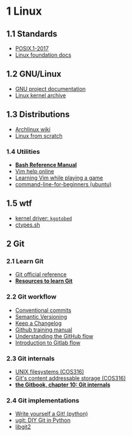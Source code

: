 1 Linux
======

1.1 Standards
---------
- [POSIX.1-2017](https://pubs.opengroup.org/onlinepubs/9699919799/)
- [Linux foundation docs](https://refspecs.linuxfoundation.org)

1.2 GNU/Linux
------
- [GNU project documentation](https://www.gnu.org/doc/doc.html)
- [Linux kernel archive](https://kernel.org)

1.3 Distributions
----
- [Archlinux wiki](https://wiki.archlinux.org/)
- [Linux from scratch](https://www.linuxfromscratch.org/lfs/)

### 1.4 Utilities

- **[Bash Reference Manual](https://www.gnu.org/software/bash/manual/bash.html)**
- [Vim help online](https://vimhelp.org/)
- [Learning Vim while playing a game](https://vim-adventures.com/)
- [command-line-for-beginners (ubuntu)](https://ubuntu.com/tutorials/command-line-for-beginners)

1.5 wtf
-----
- [kernel driver: `kgotobed`](https://github.com/nikital/kgotobed)
- [ctypes.sh](https://github.com/taviso/ctypes.sh)

## 2 Git

### 2.1 Learn Git

- [Git official reference](https://git-scm.com/docs)
- **[Resources to learn Git](http://try.github.io/)**

### 2.2 Git workflow

- [Conventional commits](https://www.conventionalcommits.org/en/v1.0.0/)
- [Semantic Versioning](https://semver.org/spec/v2.0.0.html)
- [Keep a Changelog](https://keepachangelog.com/en/1.0.0/)
- [Github training manual](https://githubtraining.github.io/training-manual/)
- [Understanding the GitHub flow](https://guides.github.com/introduction/flow/)
- [Introduction to Gitlab flow](https://docs.gitlab.com/ee/topics/gitlab_flow.html)

### 2.3 Git internals

- [UNIX filesystems (COS316)](https://www.cs.princeton.edu/courses/archive/fall19/cos316/lectures/06-file-systems-1-notes.pdf)
- [Git's content addressable storage (COS316)](https://www.cs.princeton.edu/courses/archive/fall19/cos316/lectures/07-file-systems-2.pdf)
- **[the Gitbook, chapter 10: Git internals](https://git-scm.com/book/en/v2/Git-Internals-Plumbing-and-Porcelain)**

### 2.4 Git implementations

- [Write yourself a Git! (python)](https://wyag.thb.lt)
- [ugit: DIY Git in Python](https://www.leshenko.net/p/ugit/)
- [libgit2](https://libgit2.org/)
